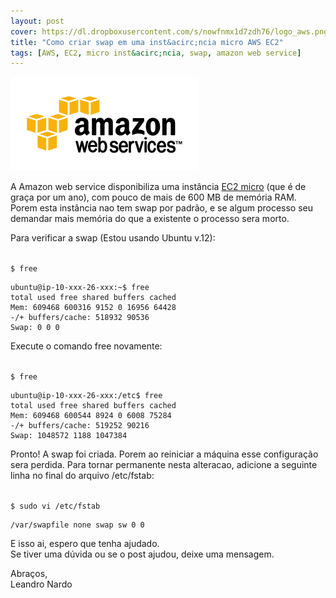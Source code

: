 ```yaml
--- 
layout: post
cover: https://dl.dropboxusercontent.com/s/nowfnmx1d7zdh76/logo_aws.png
title: "Como criar swap em uma inst&acirc;ncia micro AWS EC2"
tags: [AWS, EC2, micro inst&acirc;ncia, swap, amazon web service]
---
```


![AWS](/images/logo_aws.png)

A Amazon web service disponibiliza uma inst&acirc;ncia [EC2 micro](http://aws.amazon.com/pt/ec2/) (que &eacute; de gra&ccedil;a por um ano), com pouco de mais de 600 MB de mem&oacute;ria RAM.  Porem esta inst&acirc;ncia nao tem swap por padr&atilde;o, e se algum processo seu demandar mais mem&oacute;ria do que a existente o processo sera morto.

Para verificar a swap (Estou usando Ubuntu v.12):

<code>
$ free
</code>

	ubuntu@ip-10-xxx-26-xxx:~$ free
	total used free shared buffers cached
	Mem: 609468 600316 9152 0 16956 64428
	-/+ buffers/cache: 518932 90536
	Swap: 0 0 0


Execute o comando free novamente:

<code>
$ free
</code>

	ubuntu@ip-10-xxx-26-xxx:/etc$ free
	total used free shared buffers cached
	Mem: 609468 600544 8924 0 6008 75284
	-/+ buffers/cache: 519252 90216
	Swap: 1048572 1188 1047384

Pronto! A swap foi criada. Porem ao reiniciar a m&aacute;quina esse configura&ccedil;&atilde;o sera perdida. Para tornar permanente nesta alteracao, adicione a seguinte linha no final do arquivo /etc/fstab:

<code>
$ sudo vi /etc/fstab
</code>


	/var/swapfile none swap sw 0 0

E isso ai, espero que tenha ajudado.<br/>
Se tiver uma d&uacute;vida ou se o post ajudou, deixe uma mensagem.

Abra&ccedil;os,<br/>
Leandro Nardo
